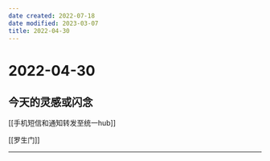 ```yaml
---
date created: 2022-07-18
date modified: 2023-03-07
title: 2022-04-30
---
```


# 2022-04-30

## 今天的灵感或闪念

[[手机短信和通知转发至统一hub]]

[[罗生门]]

---

